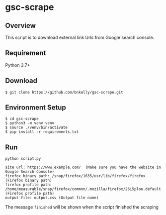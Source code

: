 # gsc-scrape

## Overview
This script is to download external link Urls from Google search console.

## Requirement
Python 3.7+

## Download
```
$ git clone https://github.com/bnkelly/gsc-scrape.git
```

## Environment Setup
```commandline
$ cd gsc-scrape
$ python3 -m venv venv
$ source ./venv/bin/activate
$ pip install -r requirements.txt
```

## Run
```commandline
python script.py

site url: https://www.example.com/  (Make sure you have the website in Google Search Console)
firefox binary path: /snap/firefox/1635/usr/lib/firefox/firefox (Firefox binary path)
firefox profile path: /home/measurable/snap/firefox/common/.mozilla/firefox/26i5plou.default (Firefox profile path)
output file: output.csv (Output file name)
```
The message `finished` will be shown when the script finished the scraping